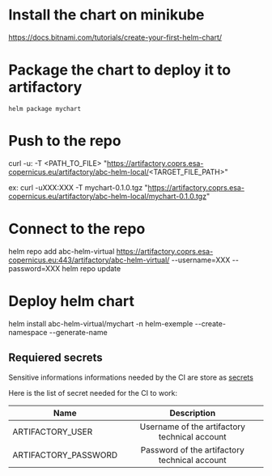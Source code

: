 # Install the chart on minikube 
https://docs.bitnami.com/tutorials/create-your-first-helm-chart/

# Package the chart to deploy it to artifactory 
```
helm package mychart
```
# Push to the repo
curl -u<USERNAME>:<PASSWORD> -T <PATH_TO_FILE> "https://artifactory.coprs.esa-copernicus.eu/artifactory/abc-helm-local/<TARGET_FILE_PATH>"

ex: curl -uXXX:XXX -T mychart-0.1.0.tgz "https://artifactory.coprs.esa-copernicus.eu/artifactory/abc-helm-local/mychart-0.1.0.tgz"
# Connect to the repo 

helm repo add abc-helm-virtual https://artifactory.coprs.esa-copernicus.eu:443/artifactory/abc-helm-virtual/ --username=XXX --password=XXX
helm repo update
# Deploy helm chart 

helm install abc-helm-virtual/mychart -n helm-exemple --create-namespace --generate-name

## Requiered secrets

Sensitive informations informations needed by the CI are store as [secrets](https://docs.github.com/en/actions/security-guides/encrypted-secrets)

Here is the list of secret needed for the CI to work:

| Name         | Description           |
| ------------- |:-------------:|
| ARTIFACTORY_USER | Username of the artifactory technical account |
| ARTIFACTORY_PASSWORD | Password of the artifactory technical account |